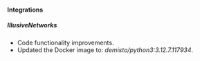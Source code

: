 #### Integrations

##### IllusiveNetworks
- Code functionality improvements.
- Updated the Docker image to: *demisto/python3:3.12.7.117934*.